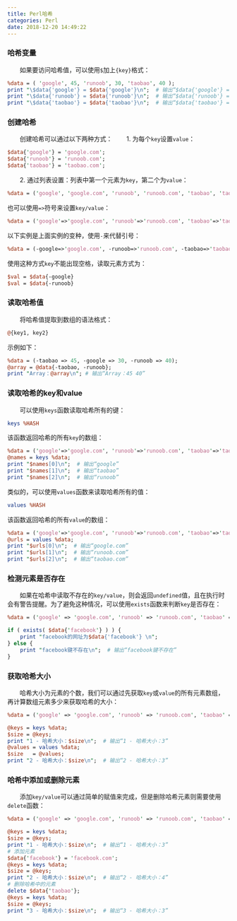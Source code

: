 ```yaml
---
title: Perl哈希
categories: Perl
date: 2018-12-20 14:49:22
---
```

### 哈希变量

&emsp;&emsp;如果要访问哈希值，可以使用`$`加上`{key}`格式：<!--more-->

``` perl
%data = ( 'google', 45, 'runoob', 30, 'taobao', 40 );
print "\$data{'google'} = $data{'google'}\n";  # 输出“$data{'google'} = 45”
print "\$data{'runoob'} = $data{'runoob'}\n";  # 输出“$data{'runoob'} = 30”
print "\$data{'taobao'} = $data{'taobao'}\n";  # 输出“$data{'taobao'} = 40”
```

### 创建哈希

&emsp;&emsp;创建哈希可以通过以下两种方式：
&emsp;&emsp;1. 为每个`key`设置`value`：

``` perl
$data{'google'} = 'google.com';
$data{'runoob'} = 'runoob.com';
$data{'taobao'} = 'taobao.com';
```

&emsp;&emsp;2. 通过列表设置：列表中第一个元素为`key`，第二个为`value`：

``` perl
%data = ('google', 'google.com', 'runoob', 'runoob.com', 'taobao', 'taobao.com');
```

也可以使用`=>`符号来设置`key/value`：

``` perl
%data = ('google'=>'google.com', 'runoob'=>'runoob.com', 'taobao'=>'taobao.com');
```

以下实例是上面实例的变种，使用`-`来代替引号：

``` perl
%data = (-google=>'google.com', -runoob=>'runoob.com', -taobao=>'taobao.com');
```

使用这种方式`key`不能出现空格，读取元素方式为：

``` perl
$val = $data{-google}
$val = $data{-runoob}
```

### 读取哈希值

&emsp;&emsp;将哈希值提取到数组的语法格式：

``` perl
@{key1, key2}
```

示例如下：

``` perl
%data = (-taobao => 45, -google => 30, -runoob => 40);
@array = @data{-taobao, -runoob};
print "Array：@array\n"; # 输出“Array：45 40”
```

### 读取哈希的key和value

&emsp;&emsp;可以使用`keys`函数读取哈希所有的键：

``` perl
keys %HASH
```

该函数返回哈希的所有`key`的数组：

``` perl
%data = ('google'=>'google.com', 'runoob'=>'runoob.com', 'taobao'=>'taobao.com');
@names = keys %data;
print "$names[0]\n";  # 输出“google”
print "$names[1]\n";  # 输出“taobao”
print "$names[2]\n";  # 输出“runoob”
```

类似的，可以使用`values`函数来读取哈希所有的值：

``` perl
values %HASH
```

该函数返回哈希的所有`value`的数组：

``` perl
%data = ('google'=>'google.com', 'runoob'=>'runoob.com', 'taobao'=>'taobao.com');
@urls = values %data;
print "$urls[0]\n";  # 输出“google.com”
print "$urls[1]\n";  # 输出“runoob.com”
print "$urls[2]\n";  # 输出“taobao.com”
```

### 检测元素是否存在

&emsp;&emsp;如果在哈希中读取不存在的`key/value`，则会返回`undefined`值，且在执行时会有警告提醒。为了避免这种情况，可以使用`exists`函数来判断`key`是否存在：

``` perl
%data = ('google' => 'google.com', 'runoob' => 'runoob.com', 'taobao' => 'taobao.com');

if ( exists( $data{'facebook'} ) ) {
    print "facebook的网址为$data{'facebook'} \n";
} else {
    print "facebook键不存在\n";  # 输出“facebook键不存在”
}
```

### 获取哈希大小

&emsp;&emsp;哈希大小为元素的个数，我们可以通过先获取`key`或`value`的所有元素数组，再计算数组元素多少来获取哈希的大小：

``` perl
%data = ('google' => 'google.com', 'runoob' => 'runoob.com', 'taobao' => 'taobao.com');

@keys = keys %data;
$size = @keys;
print "1 - 哈希大小：$size\n";  # 输出“1 - 哈希大小：3”
@values = values %data;
$size   = @values;
print "2 - 哈希大小：$size\n";  # 输出“2 - 哈希大小：3”
```

### 哈希中添加或删除元素

&emsp;&emsp;添加`key/value`可以通过简单的赋值来完成，但是删除哈希元素则需要使用`delete`函数：

``` perl
%data = ('google' => 'google.com', 'runoob' => 'runoob.com', 'taobao' => 'taobao.com');

@keys = keys %data;
$size = @keys;
print "1 - 哈希大小：$size\n";  # 输出“1 - 哈希大小：3”
# 添加元素
$data{'facebook'} = 'facebook.com';
@keys = keys %data;
$size = @keys;
print "2 - 哈希大小：$size\n";  # 输出“2 - 哈希大小：4”
# 删除哈希中的元素
delete $data{'taobao'};
@keys = keys %data;
$size = @keys;
print "3 - 哈希大小：$size\n";  # 输出“3 - 哈希大小：3”
```